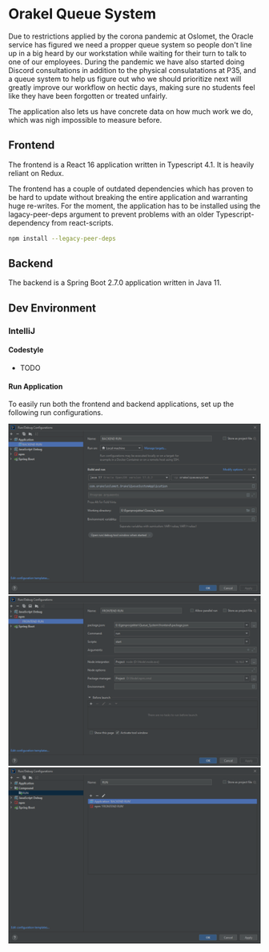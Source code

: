 # Orakel Queue System

Due to restrictions applied by the corona pandemic at Oslomet, the Oracle service has figured we need a propper queue system so people don't line up in a big heard by our workstation while waiting for their turn to talk to one of our employees. During the pandemic we have also started doing Discord consultations in addition to the physical consulatations at P35, and a queue system to help us figure out who we should prioritize next will greatly improve our workflow on hectic days, making sure no students feel like they have been forgotten or treated unfairly.

The application also lets us have concrete data on how much work we do, which was nigh impossible to measure before.

## Frontend

The frontend is a React 16 application written in Typescript 4.1. It is heavily reliant on Redux.

The frontend has a couple of outdated dependencies which has proven to be hard to update without breaking the entire application and warranting huge re-writes.
For the moment, the application has to be installed using the lagacy-peer-deps argument to prevent problems with an older Typescript-dependency from react-scripts.

````Bash
npm install --legacy-peer-deps
````

## Backend

The backend is a Spring Boot 2.7.0 application written in Java 11.

## Dev Environment

### IntelliJ

#### Codestyle
 - TODO

#### Run Application

To easily run both the frontend and backend applications, set up the following run configurations.

![Backend Run Config](/readmeImages/BackendRun.png)
![Frontend Run Config](/readmeImages/FrontendRun.png)
![Compound Run Config](/readmeImages/CompoundRun.png)